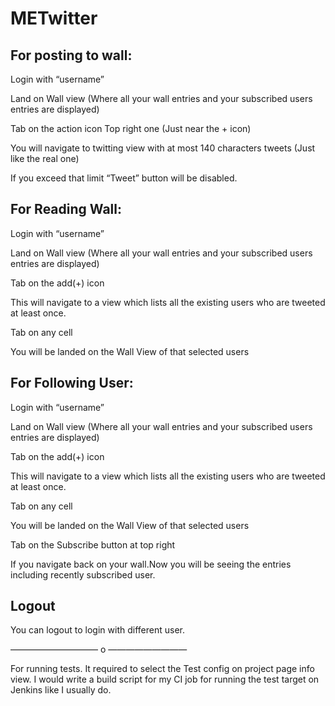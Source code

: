 # METwitter


<h2>For posting to wall:</h2>

Login with “username”

Land on Wall view (Where all your wall entries and your subscribed users entries are displayed)

Tab on the action icon Top right one (Just near the + icon)

You will navigate to twitting view with at most 140 characters tweets (Just like the real one)

If you exceed that limit “Tweet” button will be disabled.



<h2>For Reading Wall:</h2>

Login with “username”

Land on Wall view (Where all your wall entries and your subscribed users entries are displayed)

Tab on the add(+) icon

This will navigate to a view which lists all the existing users who are tweeted at least once.

Tab on any cell 

You will be landed on the Wall View of that selected users


<h2>For Following User:</h2>

Login with “username”

Land on Wall view (Where all your wall entries and your subscribed users entries are displayed)

Tab on the add(+) icon

This will navigate to a view which lists all the existing users who are tweeted at least once.

Tab on any cell 

You will be landed on the Wall View of that selected users

Tab on the Subscribe button at top right 

If you navigate back on your wall.Now you will be seeing the entries including recently subscribed user. 


<h2>Logout</h2>


You can logout to login with different user.

—————————— o —————————

For running tests. It required to select the Test config on project page info view.
I would write a build script for my CI job for running the test target on Jenkins like I usually do. 
